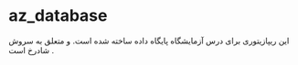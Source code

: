 # az_database
این ریپازیتوری برای درس آزمایشگاه پایگاه داده ساخته شده است.
و متعلق به سروش شادرخ است .

